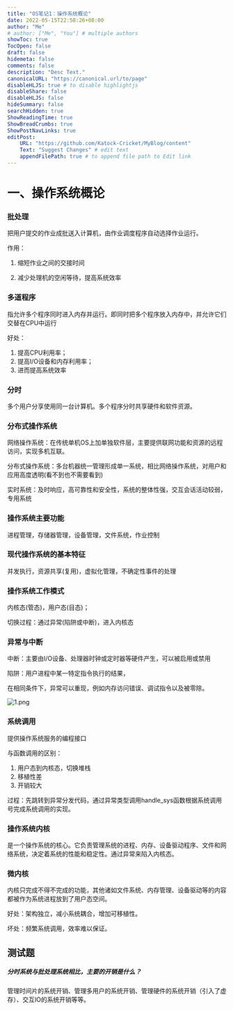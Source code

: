```yaml
---
title: "OS笔记1：操作系统概论"
date: 2022-05-15T22:58:26+08:00
author: "Me"
# author: ["Me", "You"] # multiple authors
showToc: true
TocOpen: false
draft: false
hidemeta: false
comments: false
description: "Desc Text."
canonicalURL: "https://canonical.url/to/page"
disableHLJS: true # to disable highlightjs
disableShare: false
disableHLJS: false
hideSummary: false
searchHidden: true
ShowReadingTime: true
ShowBreadCrumbs: true
ShowPostNavLinks: true
editPost:
    URL: "https://github.com/Katock-Cricket/MyBlog/content"
    Text: "Suggest Changes" # edit text
    appendFilePath: true # to append file path to Edit link
---
```


# 一、操作系统概论

### 批处理

把用户提交的作业成批送入计算机，由作业调度程序自动选择作业运行。

作用：

1. 缩短作业之间的交接时间

2. 减少处理机的空闲等待，提高系统效率

### 多道程序

指允许多个程序同时进入内存并运行。即同时把多个程序放入内存中，并允许它们交替在CPU中运行

好处：

1. 提高CPU利用率；
2. 提高I/O设备和内存利用率；
3. 进而提高系统效率

### 分时

多个用户分享使用同一台计算机。多个程序分时共享硬件和软件资源。

### 分布式操作系统

网络操作系统：在传统单机OS上加单独软件层，主要提供联网功能和资源的远程访问，实现多机互联。

分布式操作系统：多台机器统一管理形成单一系统，相比网络操作系统，对用户和应用高度透明(看不到也不需要看到)

实时系统：及时响应，高可靠性和安全性，系统的整体性强，交互会话活动较弱，专用系统

### 操作系统主要功能

进程管理，存储器管理，设备管理，文件系统，作业控制

### 现代操作系统的基本特征

并发执行，资源共享(复用)，虚拟化管理，不确定性事件的处理

### 操作系统工作模式

内核态(管态)，用户态(目态)；

切换过程：通过异常(陷阱或中断)，进入内核态

### 异常与中断

中断：主要由I/O设备、处理器时钟或定时器等硬件产生，可以被启用或禁用

陷阱：用户进程中某一特定指令执行的结果，

在相同条件下，异常可以重现，例如内存访问错误、调试指令以及被零除。

![1.png](1.png)

### 系统调用

提供操作系统服务的编程接口

与函数调用的区别：

1. 用户态到内核态，切换堆栈
2. 移植性差
3. 开销较大

过程：先跳转到异常分发代码，通过异常类型调用handle_sys函数根据系统调用号完成系统调用的实现。

### 操作系统内核

是一个操作系统的核心。它负责管理系统的进程、内存、设备驱动程序、文件和网络系统，决定着系统的性能和稳定性。通过异常来陷入内核态。

### 微内核

内核只完成不得不完成的功能，其他诸如文件系统、内存管理、设备驱动等的内容都被作为系统进程放到了用户态空间。

好处：架构独立，减小系统耦合，增加可移植性。

坏处：频繁系统调用，效率难以保证。



## 测试题

##### 分时系统与批处理系统相比，主要的开销是什么？

管理时间片的系统开销、管理多用户的系统开销、管理硬件的系统开销（引入了虚存）、交互IO的系统开销等等。

